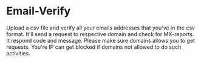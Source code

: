 # Email-Verify
Upload a csv file and verify all your emails addresses that you've in the csv format. It'll send a request to respective domain and check for MX-reports. It respond code and message. Please make sure domains allows you to get requests.
You're IP can get blocked if domains not allowed to do such activities.
